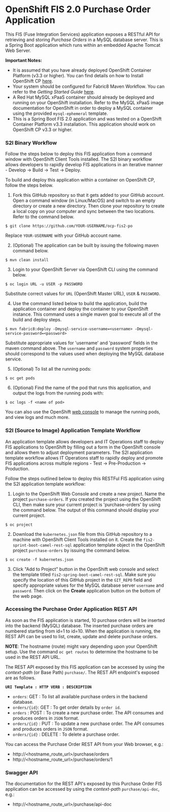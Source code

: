 # OpenShift FIS 2.0 Purchase Order Application

This FIS (Fuse Integration Services) application exposes a RESTful API for retrieving and storing *Purchase Orders* in a MySQL database server.  This is a Spring Boot application which runs within an embedded Apache Tomcat Web Server.

**Important Notes:**
- It is assumed that you have already deployed OpenShift Container Platform (v3.3 or higher). You can find details on how to Install OpenShift CP [here](https://docs.openshift.com/container-platform/3.3/install_config/index.html).
- Your system should be configured for Fabric8 Maven Workflow. You can refer to the *Getting Started Guide* [here](https://access.redhat.com/documentation/en/red-hat-jboss-middleware-for-openshift/3/single/red-hat-jboss-fuse-integration-services-20-for-openshift/).
- A Red Hat MySQL xPaaS container should already be deployed and running on your OpenShift installation. Refer to the MySQL xPaaS image documentation for OpenShift in order to deploy a MySQL container using the provided `mysql-ephemeral` template.
- This is a Spring Boot FIS 2.0 application and was tested on a OpenShift Container Platform v3.3 installation. This application should work on OpenShift CP v3.3 or higher.

### S2I Binary Workflow
Follow the steps below to deploy this FIS application from a command window with OpenShift Client Tools installed.  The S2I binary workflow allows developers to rapidly develop FIS applications in an iterative manner - Develop -> Build -> Test -> Deploy.

To build and deploy this application within a container on OpenShift CP, follow the steps below.

1.  Fork this GitHub repository so that it gets added to your GitHub account.  Open a command window (in Linux/MacOS) and switch to an empty directory or create a new directory.  Then clone your repository to create a local copy on your computer and sync between the two locations. Refer to the command below.
```
$ git clone https://github.com/YOUR-USERNAME/ocp-fis2-po
```
Replace `YOUR-USERNAME` with your GitHub account name.

2.  (Optional) The application can be built by issuing the following maven command below.
```
$ mvn clean install
```

3.  Login to your OpenShift Server via OpenShift CLI using the command below.
```
$ oc login URL -u USER -p PASSWORD
```
Substitute correct values for `URL` (OpenShift Master URL), `USER` & `PASSWORD`. 

4.  Use the command listed below to build the application, build the application container and deploy the container to your OpenShift instance.  This command uses a single maven goal to execute all of the build and deploy steps.
```
$ mvn fabric8:deploy -Dmysql-service-username=<username> -Dmysql-service-password=<password>
```
Substitute appropriate values for 'username' and 'password' fields in the maven command above.  The `username` and `password` system properties should correspond to the values used when deploying the MySQL database service.

5.  (Optional) To list all the running pods:
```
$ oc get pods
```

6.  (Optional) Find the name of the pod that runs this application, and output the logs from the running pods with:
```
$ oc logs -f <name of pod>
```

You can also use the OpenShift [web console](https://docs.openshift.com/container-platform/3.3/getting_started/developers_console.html#developers-console-video) to manage the running pods, and view logs and much more.

### S2I (Source to Image) Application Template Workflow

An application template allows developers and IT Operations staff to deploy FIS applications to OpenShift by filling out a form in the OpenShift console and allows them to adjust deployment parameters.  The S2I application template workflow allows IT Operations staff to rapidly deploy and promote FIS applications across multiple regions - Test -> Pre-Production -> Production.

Follow the steps outlined below to deploy this RESTFul FIS application using the S2I application template workflow:

1.  Login to the OpenShift Web Console and create a new project.  Name the project `purchase-orders`.  If you created the project using the OpenShift CLI, then make sure your current project is 'purchase-orders' by using the command below.  The output of this command should display your current project.
```
$ oc project
```

2.  Download the `kubernetes.json` file from this GitHub repository to a machine with OpenShift Client Tools installed on it.  Create the `fis2-sprint-boot-camel-rest-sql` application template object in the OpenShift project `purchase-orders` by issuing the command below.
```
$ oc create -f kubernetes.json
```

3.  Click "Add to Project" button in the OpenShift web console and select the template titled `fis2-spring-boot-camel-rest-sql`.  Make sure you specify the location of this GitHub project in the `GIT_REPO` field and specify appropriate values for the MySQL database server `username` and `password`.  Then click on the **Create** application button on the bottom of the web page.

### Accessing the Purchase Order Application REST API 

As soon as the FIS application is started, 10 purchase orders will be inserted into the backend (MySQL) database.  The inserted purchase orders are numbered starting from id=1 to id=10.  When the application is running, the REST API can be used to list, create, update and delete purchase orders.

**NOTE**: The hostname (route) might vary depending upon your OpenShift setup. Use the command `oc get routes` to determine the hostname to be used in the REST API URL.

The REST API exposed by this FIS application can be accessed by using the _context-path_ (or Base Path) `purchase/`.  The REST API endpoint's exposed are as follows.

**`URI Template : HTTP VERB : DESCRIPTION`**
- `orders`: GET : To list all available purchase orders in the backend database.
- `orders/{id}`: GET : To get order details by `order id`.
- `orders` : POST : To create a new purchase order.  The API consumes and produces orders in `JSON` format.
- `orders/{id}` : PUT : To update a new purchase order. The API consumes and produces orders in `JSON` format.
- `orders/{id}` : DELETE : To delete a purchase order.

You can access the Purchase Order REST API from your Web browser, e.g.:

- http://<hostname_route_url>/purchase/orders
- http://<hostname_route_url>/purchase/orders/1

### Swagger API

The documentation for the REST API's exposed by this Purchase Order FIS application can be accessed by using the _context-path_ `purchase/api-doc`, e.g.:

- http://<hostname_route_url>/purchase/api-doc

